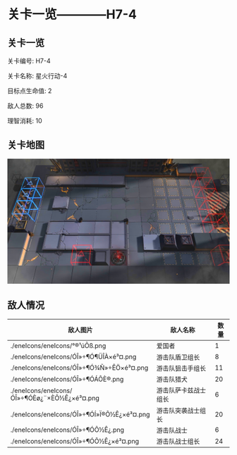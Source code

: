 # 关卡一览————H7-4


## 关卡一览

关卡编号: H7-4

关卡名称: 星火行动-4

目标点生命值: 2

敌人总数: 96

理智消耗: 10


## 关卡地图
![H7-4](./oprMap/H7-4.png)

## 敌人情况

| 敌人图片 | 敌人名称 | 数量  |
|---------|-----|-----|
| ./eneIcons/eneIcons/°®¹úÕß.png| 爱国者  |   1  |
| ./eneIcons/eneIcons/ÓÎ»÷¶Ó¶ÜÎÀ×é³¤.png| 游击队盾卫组长  |   8  |
| ./eneIcons/eneIcons/ÓÎ»÷¶Ó¾Ñ»÷ÊÖ×é³¤.png| 游击队狙击手组长  |   11  |
| ./eneIcons/eneIcons/ÓÎ»÷¶ÓÁÔÈ®.png| 游击队猎犬  |   20  |
| ./eneIcons/eneIcons/ÓÎ»÷¶ÓÈø¿¨×ÈÕ½Ê¿×é³¤.png| 游击队萨卡兹战士组长  |   6  |
| ./eneIcons/eneIcons/ÓÎ»÷¶ÓÍ»Ï®Õ½Ê¿×é³¤.png| 游击队突袭战士组长  |   20  |
| ./eneIcons/eneIcons/ÓÎ»÷¶ÓÕ½Ê¿.png| 游击队战士  |   6  |
| ./eneIcons/eneIcons/ÓÎ»÷¶ÓÕ½Ê¿×é³¤.png| 游击队战士组长  |   24  |
